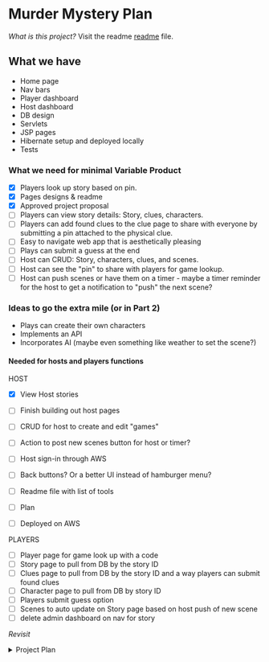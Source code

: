 # Murder Mystery Plan
_What is this project?_ Visit the readme [readme](readme.md) file.
## What we have 
* Home page 
* Nav bars
* Player dashboard
* Host dashboard
* DB design
* Servlets
* JSP pages
* Hibernate setup and deployed locally
* Tests

### What we need for minimal Variable Product
- [x] Players look up story based on pin. 
- [x] Pages designs & readme
- [X] Approved project proposal
- [ ] Players can view story details: Story, clues, characters. 
- [ ] Players can add found clues to the clue page to share with everyone by submitting a pin attached to the physical clue.
- [ ] Easy to navigate web app that is aesthetically pleasing
- [ ] Plays can submit a guess at the end
- [ ] Host can CRUD: Story, characters, clues, and scenes.
- [ ] Host can see the "pin" to share with players for game lookup.
- [ ] Host can push scenes or have them on a timer - maybe a timer reminder for the host to get a notification to "push" the next scene?

### Ideas to go the extra mile (or in Part 2)
* Plays can create their own characters
* Implements an API 
* Incorporates  AI (maybe even something like weather to set the scene?)

#### Needed for hosts and players functions
HOST
- [x] View Host stories
- [ ] Finish building out host pages
- [ ] CRUD for host to create and edit "games"
- [ ] Action to post new scenes button for host or timer?
- [ ] Host sign-in through AWS
- [ ] Back buttons? Or a better UI instead of hamburger menu?
- [ ] Readme file with list of tools
- [ ] Plan
- [ ] Deployed on AWS


PLAYERS
- [ ] Player page for game look up with a code
- [ ] Story page to pull from DB by the story ID
- [ ] Clues page to pull from DB by the story ID and a way players can submit found clues
- [ ] Character page to pull from DB by story ID
- [ ] Players submit guess option
- [ ] Scenes to auto update on Story page based on host push of new scene
- [ ] delete admin dashboard on nav for story

_Revisit_ 



<details>
<summary>Project Plan</summary>

#### Part 1 

* __[x] Env Set up__
* __[x] Figma Design__
* __[x] Hibernate__
* __[x] Entities__

### Next 
* __[x] Submit Project Proposal for Paula to review__ due Sunday Sep 21st.

* __[x] Review all jsp and servlet pages__
* __[9/24] Revise all jsp and servlet pages__

* __[ ] Write out Pseudocode/javadocs on servlets__
* __[ ] HTML/CSS code for frontend jsp pages from design__

* __[ ] Confirm all classes and entities that are needed are in project or add them__

* __[ ] Write out Pseudocode on entities__

* __[ ] Review Javadocs__
* __[ ] Incorporate an AIP or AI generative story prompter?__
* __[ ] Cognito login__
* __[ ] CRUD__
* __[ ] Tests__
* 
* __[ ] AWS hosted__
* 
* __[ ] Presentation__

~~__[x] Tuesday, August 12th__
* [x] ~~Create JSP regular user pages~~
* [x] ~~Servlet regular Pages~~
~~* Navbar~~

~~__[x] Thursday, August 14th__~~
* [x] ~~Make index page pretty~~
* [x] ~~add css main styles file~~
* [x] ~~make navbar more pretty~~

~~Old Notes
Part 1~~
- [x] ~~User stories~~
- [x] ~~Design on paper~~
- [x] ~~Figma design~~
- [x] ~~Open Source on github~~
- [x] ~~8/1? Complete unit tests and one-to-many mapping of project DB~~
- [ ] ~~admin facing pages for creating the characters, story,~~
- [ ] ~~Create a clean.db for use of testing and then either a primary database or new columns for testing this db so I don't delete MM data when testing in the future.~~
- [ ] ~~Creating of user facing interactive webpages for game~~
- ~~Admin creds through AWS and pages for story character creation through website.~~

- [x] ~~DB design~~
- [ ] ~~set up plan~~
-
- [x] ~~Research and determine DB options~~
- [ ] ~~whiteboard logic~~
- [ ] ~~pseudocode~~
- [x] ~~Environment set up?~~
- [x] ~~tests~~
- [ ] ~~project run through~~
- [ ] ~~share with party~~

</details>
